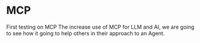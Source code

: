 # MCP
First testing on MCP
The increase use of MCP for LLM and AI, we are going to see how it going to help others in their approach to an Agent.
